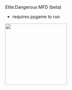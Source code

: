 Elite:Dangerous MFD (beta)
- requires pygame to run

<img src="http://www.thrustmaster.com/sites/default/files/imagecache/media_large/product/168_medium.jpg" height="200"></img>
